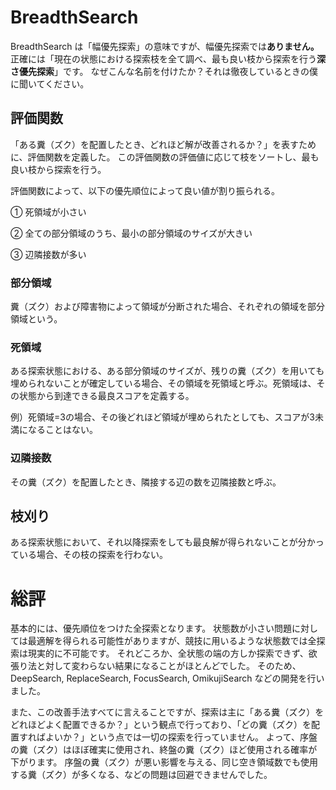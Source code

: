 # BreadthSearch
BreadthSearch は「幅優先探索」の意味ですが、幅優先探索では**ありません。**
正確には「現在の状態における探索枝を全て調べ、最も良い枝から探索を行う**深さ優先探索**」です。
なぜこんな名前を付けたか？それは徹夜しているときの僕に聞いてください。

## 評価関数
「ある糞（ズク）を配置したとき、どれほど解が改善されるか？」を表すために、評価関数を定義した。
この評価関数の評価値に応じて枝をソートし、最も良い枝から探索を行う。

評価関数によって、以下の優先順位によって良い値が割り振られる。

① 死領域が小さい

② 全ての部分領域のうち、最小の部分領域のサイズが大きい

③ 辺隣接数が多い

### 部分領域
糞（ズク）および障害物によって領域が分断された場合、それぞれの領域を部分領域という。

### 死領域
ある探索状態における、ある部分領域のサイズが、残りの糞（ズク）を用いても埋められないことが確定している場合、その領域を死領域と呼ぶ。死領域は、その状態から到達できる最良スコアを定義する。

例）死領域=3の場合、その後どれほど領域が埋められたとしても、スコアが3未満になることはない。

### 辺隣接数
その糞（ズク）を配置したとき、隣接する辺の数を辺隣接数と呼ぶ。

## 枝刈り
ある探索状態において、それ以降探索をしても最良解が得られないことが分かっている場合、その枝の探索を行わない。

# 総評
基本的には、優先順位をつけた全探索となります。
状態数が小さい問題に対しては最適解を得られる可能性がありますが、競技に用いるような状態数では全探索は現実的に不可能です。
それどころか、全状態の端の方しか探索できず、欲張り法と対して変わらない結果になることがほとんどでした。
そのため、DeepSearch, ReplaceSearch, FocusSearch, OmikujiSearch などの開発を行いました。

また、この改善手法すべてに言えることですが、探索は主に「ある糞（ズク）をどれほどよく配置できるか？」という観点で行っており、「どの糞（ズク）を配置すればよいか？」という点では一切の探索を行っていません。
よって、序盤の糞（ズク）はほぼ確実に使用され、終盤の糞（ズク）ほど使用される確率が下がります。
序盤の糞（ズク）が悪い影響を与える、同じ空き領域数でも使用する糞（ズク）が多くなる、などの問題は回避できませんでした。
